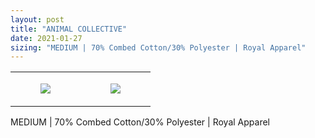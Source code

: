 ```yaml
---
layout: post
title: "ANIMAL COLLECTIVE"
date: 2021-01-27
sizing: "MEDIUM | 70% Combed Cotton/30% Polyester | Royal Apparel"
---
```




<table style="width:100%;"><tr><td style="vertical-align:top;">
      <figure class="tmblr-full" data-orig-height="2048" data-orig-width="1365" data-orig-src="https://concertshirts.netlify.app/shirts/0125/0125-01.jpg"><img src="https://64.media.tumblr.com/836e701189eacfe768feb1e3f191d8c5/19c688068dc51c3e-ee/s540x810/c5a397b40dee3021fa61138e853f74c838260181.jpg" data-orig-height="2048" data-orig-width="1365" data-orig-src="https://concertshirts.netlify.app/shirts/0125/0125-01.jpg"/></figure></td>
    <td style="vertical-align:top;">
      <figure class="tmblr-full" data-orig-height="2048" data-orig-width="1365" data-orig-src="https://concertshirts.netlify.app/shirts/0125/0125-02.jpg"><img src="https://64.media.tumblr.com/01d92c9757327b840373d97548a9a3c8/19c688068dc51c3e-35/s540x810/d84a4942df6bb611a263f5c45a25e79d385399cd.jpg" data-orig-height="2048" data-orig-width="1365" data-orig-src="https://concertshirts.netlify.app/shirts/0125/0125-02.jpg"/></figure></td>
  </tr></table><p>
  MEDIUM | 70% Combed Cotton/30% Polyester | Royal Apparel
</p>
